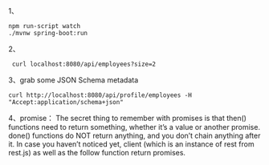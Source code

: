 1、
```
npm run-script watch
./mvnw spring-boot:run
```
2、
```shell
 curl localhost:8080/api/employees?size=2
```
3、grab some JSON Schema metadata
```shell
curl http://localhost:8080/api/profile/employees -H "Accept:application/schema+json"
```

4、promise：
The secret thing to remember with promises is that then() functions need to return something, whether it’s a value or another promise. done() functions do NOT return anything, and you don’t chain anything after it. In case you haven’t noticed yet, client (which is an instance of rest from rest.js) as well as the follow function return promises.











